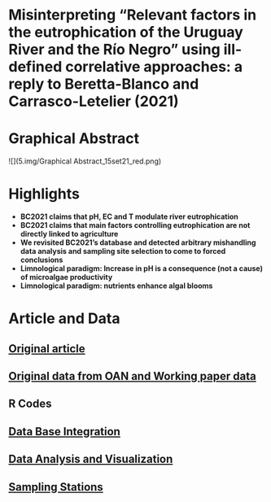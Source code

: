 
# Misinterpreting “Relevant factors in the eutrophication of the Uruguay River and the Río Negro” using ill-defined correlative approaches: a reply to Beretta-Blanco and Carrasco-Letelier (2021)

# Graphical Abstract

![](5.img/Graphical Abstract_15set21_red.png)


# Highlights

* __BC2021 claims that pH, EC and T modulate river eutrophication__
* __BC2021 claims that main factors controlling eutrophication are not directly linked to agriculture__
* __We revisited BC2021’s database and detected arbitrary mishandling data analysis and sampling site selection to come to forced conclusions__
* __Limnological paradigm: Increase in pH is a consequence (not a cause) of microalgae productivity__
* __Limnological paradigm:  nutrients enhance algal blooms__

# Article and Data
## [Original article](https://www.sciencedirect.com/science/article/pii/S0048969720368303) 

## [Original data from OAN and Working paper data](https://github.com/NAlcan/Reply_BC2021/tree/master/2.Datos)

## R Codes

## [Data Base Integration](https://github.com/NAlcan/Reply_BC2021/blob/master/Interactive_code_files/Data_integration_md.md)

## [Data Analysis and Visualization](https://github.com/NAlcan/Reply_BC2021/blob/master/Interactive_code_files/Data_AnalysisVisualization.md)

## [Sampling Stations](https://github.com/NAlcan/Reply_BC2021/blob/master/Interactive_code_files/Sampling_Stations.md#table-a1-sampling-station)
